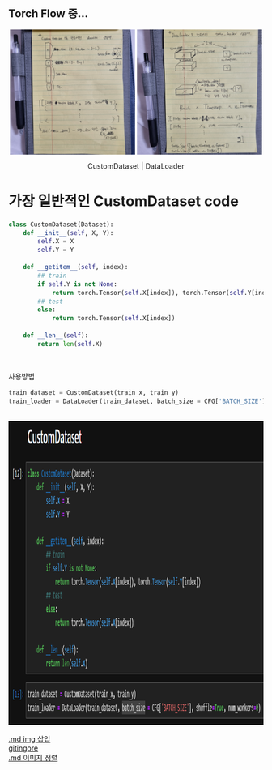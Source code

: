 <!-- # CustomDataset
<img src="./CustomDataset(custom_Func).jpg" width="600px" height="600px" title="CustomDataset(custom_Func)"/>
<br>
<br>

# DataLoader
<img src="./DataLoader(torch_own_Func).jpg" width="600px" height="600px" title="DataLoader(torch_own_Func)"/> -->

## Torch Flow 중...
<p align="center">
  <img src="./CustomDataset(custom_Func).jpg" align="center" width="49%">
  <img src="./DataLoader(torch_own_Func).jpg" align="center" width="49%">
  <figcaption align="center">CustomDataset | DataLoader</figcaption>
</p>

# 가장 일반적인 CustomDataset code
```python
class CustomDataset(Dataset):
    def __init__(self, X, Y):
        self.X = X
        self.Y = Y

    def __getitem__(self, index):
        ## train
        if self.Y is not None:
            return torch.Tensor(self.X[index]), torch.Tensor(self.Y[index])
        ## test
        else:
            return torch.Tensor(self.X[index])

    def __len__(self):
        return len(self.X)
```
<br>

사용방법 <br>
```python
train_dataset = CustomDataset(train_x, train_y)
train_loader = DataLoader(train_dataset, batch_size = CFG['BATCH_SIZE'], shuffle=True, num_workers=0)
```
<br>

<img src="./general_CustomDataset.png" width="600px" height="600px" title="DataLoader(torch_own_Func)"/>

[.md img 삽입](https://dlee0129.tistory.com/46) <br>
[gitingore](https://nesoy.github.io/articles/2017-01/Git-Ignore) <br>
[.md 이미지 정렬](https://chanyoung-dev.github.io/Blog/Markdown/imageAlign/) <br>
